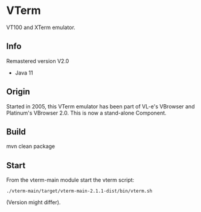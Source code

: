 VTerm
===
VT100 and XTerm emulator.


Info
---
Remastered version V2.0
- Java 11


Origin
---
Started in 2005, this VTerm emulator has been part of VL-e's VBrowser and Platinum's VBrowser 2.0.
This is now a stand-alone Component.


Build
---
mvn clean package


Start
---
From the vterm-main module start the vterm script:

    ./vterm-main/target/vterm-main-2.1.1-dist/bin/vterm.sh

(Version might differ).
